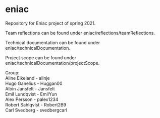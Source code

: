 # eniac

Repository for Eniac project of spring 2021.

Team reflections can be found under eniac/reflections/teamReflections.

Technical documentation can be found under eniac/technicalDocumentation.

Project scope can be found under eniac/technicalDocumentation/projectScope.

Group:  
Aline Eikeland - alinje  
Hugo Ganelius - Huggan00  
Albin Jansfelt - Jansfelt  
Emil Lundqvist - EmilYun  
Alex Persson - palex1234  
Robert Sahlqvist - Robert2B9  
Carl Svedberg - svedbergcarl  
